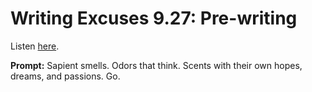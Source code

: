 # Writing Excuses 9.27: Pre-writing 

Listen [here](http://www.writingexcuses.com/2014/06/29/writing-excuses-9-27-pre-writing/). 

**Prompt:** Sapient smells. Odors that think. Scents with their own hopes, dreams, and passions. Go.